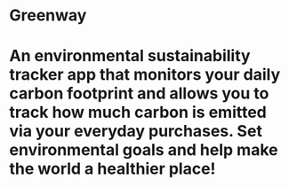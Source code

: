 # Greenway

# An environmental sustainability tracker app that monitors your daily carbon footprint and allows you to track how much carbon is emitted via your everyday purchases. Set environmental goals and help make the world a healthier place!

